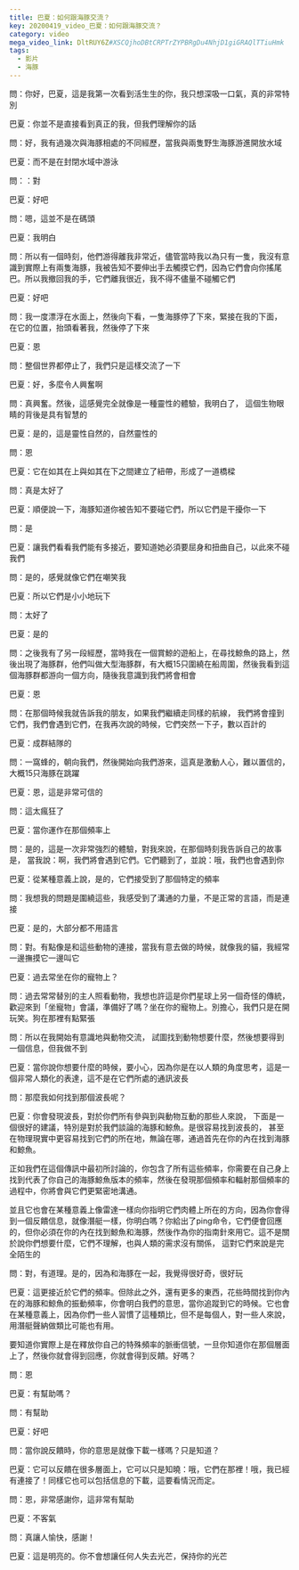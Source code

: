 ```yaml
---
title: 巴夏：如何跟海豚交流？
key: 20200419_video_巴夏：如何跟海豚交流？
category: video
mega_video_link: DltRUY6Z#XSCQjhoDBtCRPTrZYPBRgDu4NhjD1giGRAQlTTiuHmk
tags:
  - 影片
  - 海豚
---
```


問：你好，巴夏，這是我第一次看到活生生的你，我只想深吸一口氣，真的非常特別

巴夏：你並不是直接看到真正的我，但我們理解你的話

問：好，我有過幾次與海豚相處的不同經歷，當我與兩隻野生海豚游進開放水域

巴夏：而不是在封閉水域中游泳

問：：對

巴夏：好吧

問：嗯，這並不是在碼頭

巴夏：我明白

問：所以有一個時刻，他們游得離我非常近，儘管當時我以為只有一隻，我沒有意識到實際上有兩隻海豚，我被告知不要伸出手去觸摸它們，因為它們會向你搖尾巴。所以我撤回我的手，它們離我很近，我不得不儘量不碰觸它們

巴夏：好吧

問：我一度漂浮在水面上，然後向下看，一隻海豚停了下來，緊接在我的下面， 在它的位置，抬頭看著我，然後停了下來

巴夏：恩

問：整個世界都停止了，我們只是這樣交流了一下

巴夏：好，多麼令人興奮啊

問：真興奮。然後，這感覺完全就像是一種靈性的體驗，我明白了， 這個生物眼睛的背後是具有智慧的

巴夏：是的，這是靈性自然的，自然靈性的

問：恩

巴夏：它在如其在上與如其在下之間建立了紐帶，形成了一道橋樑

問：真是太好了

巴夏：順便說一下，海豚知道你被告知不要碰它們，所以它們是干擾你一下

問：是

巴夏：讓我們看看我們能有多接近，要知道她必須要屈身和扭曲自己，以此來不碰我們

問：是的，感覺就像它們在嘲笑我

巴夏：所以它們是小小地玩下

問：太好了

巴夏：是的

問：之後我有了另一段經歷，當時我在一個賞鯨的遊船上，在尋找鯨魚的路上，然後出現了海豚群，他們叫做大型海豚群，有大概15只圍繞在船周圍，然後我看到這個海豚群都游向一個方向，隨後我意識到我們將會相會

巴夏：恩

問：在那個時候我就告訴我的朋友，如果我們繼續走同樣的航線， 我們將會撞到它們，我們會遇到它們，在我再次說的時候，它們突然一下子，數以百計的

巴夏：成群結隊的

問：一窩蜂的，朝向我們，然後開始向我們游來，這真是激動人心，難以置信的，大概15只海豚在跳躍

巴夏：恩，這是非常可信的

問：這太瘋狂了

巴夏：當你運作在那個頻率上

問：是的，這是一次非常強烈的體驗，對我來說，在那個時刻我告訴自己的故事是， 當我說：啊，我們將會遇到它們。它們聽到了，並說：哦，我們也會遇到你

巴夏：從某種意義上說，是的，它們接受到了那個特定的頻率

問：我想我的問題是圍繞這些，我感受到了溝通的力量，不是正常的言語，而是連接

巴夏：是的，大部分都不用語言

問：對。有點像是和這些動物的連接，當我有意去做的時候，就像我的貓，我經常一邊撫摸它一邊叫它

巴夏：過去常坐在你的寵物上？

問：過去常常替別的主人照看動物，我想也許這是你們星球上另一個奇怪的傳統，歡迎來到「坐寵物」會議，準備好了嗎？坐在你的寵物上。別擔心，我們只是在開玩笑。狗在那裡有點緊張

問：所以在我開始有意識地與動物交流， 試圖找到動物想要什麼，然後想要得到一個信息，但我做不到

巴夏：當你說你想要什麼的時候，要小心，因為你是在以人類的角度思考，這是一個非常人類化的表達，這不是在它們所處的通訊波長

問：那麼我如何找到那個波長呢？

巴夏：你會發現波長，對於你們所有參與到與動物互動的那些人來說， 下面是一個很好的建議，特別是對於我們談論的海豚和鯨魚。是很容易找到波長的， 甚至在物理現實中更容易找到它們的所在地，無論在哪，通過首先在你的內在找到海豚和鯨魚。

正如我們在這個傳訊中最初所討論的，你包含了所有這些頻率，你需要在自己身上找到代表了你自己的海豚鯨魚版本的頻率，然後在發現那個頻率和輻射那個頻率的過程中，你將會與它們更緊密地溝通。

並且它也會在某種意義上像雷達一樣向你指明它們肉體上所在的方向，因為你會得到一個反饋信息，就像潛艇一樣，你明白嗎？你給出了ping命令，它們便會回應的，但你必須在你的內在找到鯨魚和海豚，然後作為你的指南針來用它。這不是關於說你們想要什麼，它們不理解，也與人類的需求沒有關係， 這對它們來說是完全陌生的

問：對，有道理。是的，因為和海豚在一起，我覺得很好奇，很好玩

巴夏：這更接近於它們的頻率。但除此之外，還有更多的東西，花些時間找到你內在的海豚和鯨魚的振動頻率，你會明白我們的意思，當你追蹤到它的時候。它也會在某種意義上，因為你們一些人習慣了這種類比，但不是每個人，對一些人來說，用潛艇聲納做類比可能也有用。

要知道你實際上是在釋放你自己的特殊頻率的脈衝信號，一旦你知道你在那個層面上了，然後你就會得到回應，你就會得到反饋。好嗎？

問：恩

巴夏：有幫助嗎？

問：有幫助

巴夏：好吧

問：當你說反饋時，你的意思是就像下載一樣嗎？只是知道？

巴夏：它可以反饋在很多層面上，它可以只是知曉：哦，它們在那裡！哦，我已經有連接了！同樣它也可以包括信息的下載，這要看情況而定。

問：恩，非常感謝你，這非常有幫助

巴夏：不客氣

問：真讓人愉快，感謝！

巴夏：這是明亮的。你不會想讓任何人失去光芒，保持你的光芒

